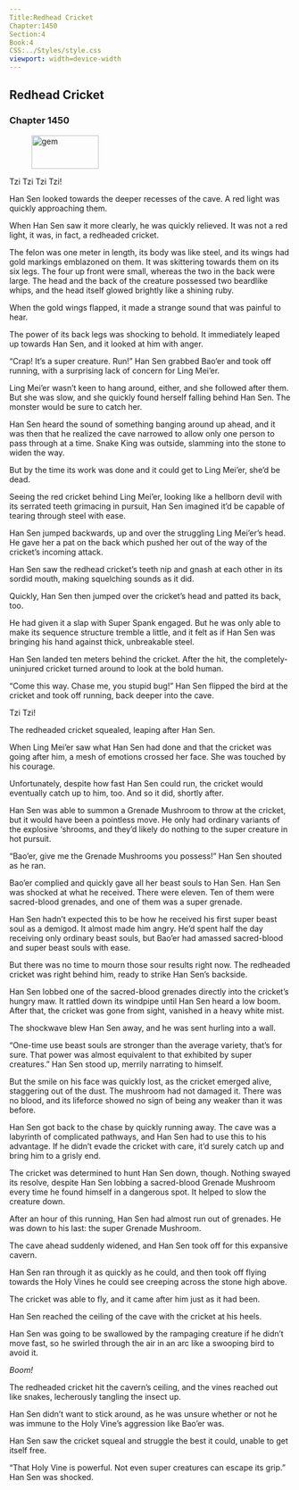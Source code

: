 ```yaml
---
Title:Redhead Cricket 
Chapter:1450 
Section:4 
Book:4 
CSS:../Styles/style.css 
viewport: width=device-width
---
```

  
## Redhead Cricket
### Chapter 1450
  
<figure>
	<img src="../Images/gem.gif" alt="gem" id="gem" width="120" height="60" />
</figure>
  

  
Tzi Tzi Tzi Tzi!

Han Sen looked towards the deeper recesses of the cave. A red light was quickly approaching them.

When Han Sen saw it more clearly, he was quickly relieved. It was not a red light, it was, in fact, a redheaded cricket.

The felon was one meter in length, its body was like steel, and its wings had gold markings emblazoned on them. It was skittering towards them on its six legs. The four up front were small, whereas the two in the back were large. The head and the back of the creature possessed two beardlike whips, and the head itself glowed brightly like a shining ruby.

When the gold wings flapped, it made a strange sound that was painful to hear.

The power of its back legs was shocking to behold. It immediately leaped up towards Han Sen, and it looked at him with anger.

“Crap! It’s a super creature. Run!” Han Sen grabbed Bao’er and took off running, with a surprising lack of concern for Ling Mei’er.

Ling Mei’er wasn’t keen to hang around, either, and she followed after them. But she was slow, and she quickly found herself falling behind Han Sen. The monster would be sure to catch her.

Han Sen heard the sound of something banging around up ahead, and it was then that he realized the cave narrowed to allow only one person to pass through at a time. Snake King was outside, slamming into the stone to widen the way.

But by the time its work was done and it could get to Ling Mei’er, she’d be dead.

Seeing the red cricket behind Ling Mei’er, looking like a hellborn devil with its serrated teeth grimacing in pursuit, Han Sen imagined it’d be capable of tearing through steel with ease.

Han Sen jumped backwards, up and over the struggling Ling Mei’er’s head. He gave her a pat on the back which pushed her out of the way of the cricket’s incoming attack.

Han Sen saw the redhead cricket’s teeth nip and gnash at each other in its sordid mouth, making squelching sounds as it did.

Quickly, Han Sen then jumped over the cricket’s head and patted its back, too.

He had given it a slap with Super Spank engaged. But he was only able to make its sequence structure tremble a little, and it felt as if Han Sen was bringing his hand against thick, unbreakable steel.

Han Sen landed ten meters behind the cricket. After the hit, the completely-uninjured cricket turned around to look at the bold human.

“Come this way. Chase me, you stupid bug!” Han Sen flipped the bird at the cricket and took off running, back deeper into the cave.

Tzi Tzi!

The redheaded cricket squealed, leaping after Han Sen.

When Ling Mei’er saw what Han Sen had done and that the cricket was going after him, a mesh of emotions crossed her face. She was touched by his courage.

Unfortunately, despite how fast Han Sen could run, the cricket would eventually catch up to him, too. And so it did, shortly after.

Han Sen was able to summon a Grenade Mushroom to throw at the cricket, but it would have been a pointless move. He only had ordinary variants of the explosive ‘shrooms, and they’d likely do nothing to the super creature in hot pursuit.

“Bao’er, give me the Grenade Mushrooms you possess!” Han Sen shouted as he ran.

Bao’er complied and quickly gave all her beast souls to Han Sen. Han Sen was shocked at what he received. There were eleven. Ten of them were sacred-blood grenades, and one of them was a super grenade.

Han Sen hadn’t expected this to be how he received his first super beast soul as a demigod. It almost made him angry. He’d spent half the day receiving only ordinary beast souls, but Bao’er had amassed sacred-blood and super beast souls with ease.

But there was no time to mourn those sour results right now. The redheaded cricket was right behind him, ready to strike Han Sen’s backside.

Han Sen lobbed one of the sacred-blood grenades directly into the cricket’s hungry maw. It rattled down its windpipe until Han Sen heard a low boom. After that, the cricket was gone from sight, vanished in a heavy white mist.

The shockwave blew Han Sen away, and he was sent hurling into a wall.

“One-time use beast souls are stronger than the average variety, that’s for sure. That power was almost equivalent to that exhibited by super creatures.” Han Sen stood up, merrily narrating to himself.

But the smile on his face was quickly lost, as the cricket emerged alive, staggering out of the dust. The mushroom had not damaged it. There was no blood, and its lifeforce showed no sign of being any weaker than it was before.

Han Sen got back to the chase by quickly running away. The cave was a labyrinth of complicated pathways, and Han Sen had to use this to his advantage. If he didn’t evade the cricket with care, it’d surely catch up and bring him to a grisly end.

The cricket was determined to hunt Han Sen down, though. Nothing swayed its resolve, despite Han Sen lobbing a sacred-blood Grenade Mushroom every time he found himself in a dangerous spot. It helped to slow the creature down.

After an hour of this running, Han Sen had almost run out of grenades. He was down to his last: the super Grenade Mushroom.

The cave ahead suddenly widened, and Han Sen took off for this expansive cavern.

Han Sen ran through it as quickly as he could, and then took off flying towards the Holy Vines he could see creeping across the stone high above.

The cricket was able to fly, and it came after him just as it had been.

Han Sen reached the ceiling of the cave with the cricket at his heels.

Han Sen was going to be swallowed by the rampaging creature if he didn’t move fast, so he swirled through the air in an arc like a swooping bird to avoid it.

*Boom!*

The redheaded cricket hit the cavern’s ceiling, and the vines reached out like snakes, lecherously tangling the insect up.

Han Sen didn’t want to stick around, as he was unsure whether or not he was immune to the Holy Vine’s aggression like Bao’er was.

Han Sen saw the cricket squeal and struggle the best it could, unable to get itself free.

“That Holy Vine is powerful. Not even super creatures can escape its grip.” Han Sen was shocked.